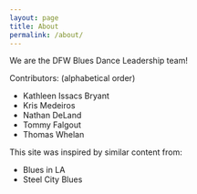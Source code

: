 ```yaml
---
layout: page
title: About
permalink: /about/
---
```


We are the DFW Blues Dance Leadership team!  

Contributors: (alphabetical order)

* Kathleen Issacs Bryant
* Kris Medeiros
* Nathan DeLand
* Tommy Falgout
* Thomas Whelan

This site was inspired by similar content from:

* Blues in LA
* Steel City Blues

